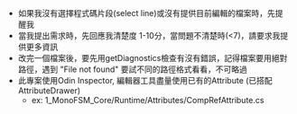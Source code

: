 * 如果我沒有選擇程式碼片段(select line)或沒有提供目前編輯的檔案時，先提醒我
* 當我提出需求時，先回應我清楚度 1-10分，當問題不清楚時(<7)，請要求我提供更多資訊
* 改完一個檔案後，要先用getDiagnostics檢查有沒有錯誤，記得檔案要用絕對路徑，遇到 "File not found" 要試不同的路徑格式看看，不可略過
* 此專案使用Odin Inspector, 編輯器工具盡量使用已有的Attribute (已搭配AttributeDrawer)
  * ex: 1_MonoFSM_Core/Runtime/Attributes/CompRefAttribute.cs